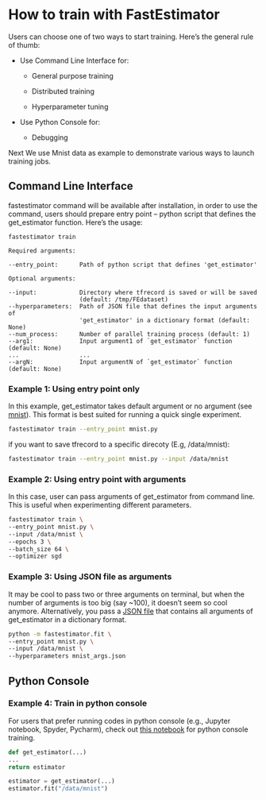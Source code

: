 
# How to train with FastEstimator

Users can choose one of two ways to start training. Here’s the general rule of thumb:

* Use Command Line Interface for:

  * General purpose training

  * Distributed training

  * Hyperparameter tuning

* Use Python Console for:

  * Debugging

Next We use Mnist data as example to demonstrate various ways to launch training jobs.

## Command Line Interface

fastestimator command will be available after installation, in order to use the command,
users should prepare entry point – python script that defines the get_estimator function. Here’s the usage:

``` 
fastestimator train

Required arguments:

--entry_point:      Path of python script that defines 'get_estimator'

Optional arguments:

--input:            Directory where tfrecord is saved or will be saved
                    (default: /tmp/FEdataset)
--hyperparameters:  Path of JSON file that defines the input arguments of
                    'get_estimator' in a dictionary format (default: None)
--num_process:      Number of parallel training process (default: 1)
--arg1:             Input argument1 of `get_estimator` function (default: None)
...                 ...
--argN:             Input argumentN of `get_estimator` function (default: None)
```

### Example 1: Using entry point only

In this example, get_estimator takes default argument or no argument (see [mnist](https://github.build.ge.com/edisonaitk/fastestimator/blob/master/tutorial/mnist.py)).
This format is best suited for running a quick single experiment.

``` bash
fastestimator train --entry_point mnist.py
```

if you want to save tfrecord to a specific direcoty (E.g, /data/mnist):

``` bash
fastestimator train --entry_point mnist.py --input /data/mnist
```

### Example 2: Using entry point with arguments

In this case, user can pass arguments of get_estimator from command line. This is useful when experimenting different parameters.

``` bash
fastestimator train \
--entry_point mnist.py \
--input /data/mnist \
--epochs 3 \
--batch_size 64 \
--optimizer sgd
```

### Example 3: Using JSON file as arguments

It may be cool to pass two or three arguments on terminal, but when the number of arguments is too
big (say ~100), it doesn’t seem so cool anymore. Alternatively, you pass a [JSON file](https://github.build.ge.com/edisonaitk/fastestimator/blob/master/tutorial/mnist_args.json) that contains all arguments of get_estimator in a dictionary format.

``` bash
python -m fastestimator.fit \
--entry_point mnist.py \
--input /data/mnist \
--hyperparameters mnist_args.json
```

## Python Console

### Example 4: Train in python console

For users that prefer running codes in python console (e.g., Jupyter notebook, Spyder, Pycharm), check out [this notebook](https://github.build.ge.com/edisonaitk/fastestimator/blob/master/tutorial/mnist.ipynb) for python console training.

``` python
def get_estimator(...)
...
return estimator

estimator = get_estimator(...)
estimator.fit("/data/mnist")
```
